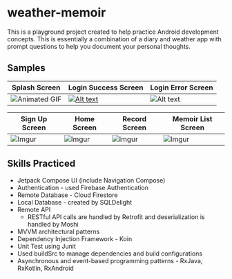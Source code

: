 # weather-memoir

This is a playground project created to help practice Android development concepts. This is essentially a combination of a diary and weather app with prompt questions to help you document your personal thoughts. 

## Samples
|Splash Screen |Login Success Screen|Login Error Screen|
|-----|--------|-----|
| ![Animated GIF](https://media.giphy.com/media/R7Zud665Gxw2IXEwCQ/giphy.gif)|  [![Alt text](https://img.youtube.com/vi/zNUDWYqCFAw/0.jpg)](https://www.youtube.com/watch?v=zNUDWYqCFAw)   | ![Alt text](https://media0.giphy.com/media/OoIEGolADvB8EntB00/giphy.gif) | 


|Sign Up Screen|Home Screen|Record Screen|Memoir List Screen|
|-----|--------|-----|-----|
| ![Imgur](https://i.imgur.com/A0EaLs1.png) |![Imgur](https://i.imgur.com/CWBfJEl.png)|![Imgur](https://i.imgur.com/ROYlmqd.png)|![Imgur](https://i.imgur.com/UtdAKrI.png)|

## Skills Practiced
- Jetpack Compose UI (include Navigation Compose)
- Authentication - used Firebase Authentication 
- Remote Database - Cloud Firestore
- Local Database - created by SQLDelight 
- Remote API 
  - RESTful API calls are handled by Retrofit and deserialization is handled by Moshi
- MVVM architectural patterns 
- Dependency Injection Framework - Koin
- Unit Test using Junit 
- Used buildSrc to manage dependencies and build configurations
- Asynchronous and event-based programming patterns - RxJava, RxKotlin, RxAndroid
